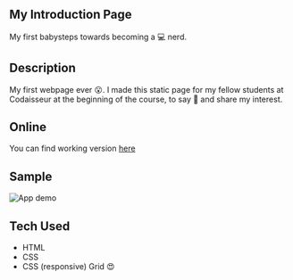 ## My Introduction Page 

My first babysteps towards becoming a :computer: nerd.

## Description 

My first webpage ever :open_mouth:. I made this static page for my fellow students at Codaisseur at the beginning of the course, to say :raising_hand: and share my interest. 

## Online 

You can find working version [here](https://introduction-reneeduijzers.netlify.app)

## Sample 

![App demo](https://github.com/reneeduijzers/introduction-page-static/blob/master/IntroductionPage.gif)

## Tech Used

- HTML 
- CSS 
- CSS (responsive) Grid :heart_eyes:



